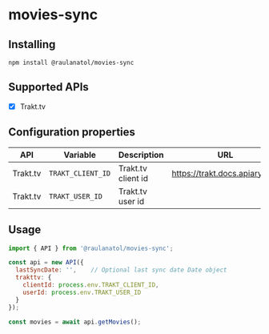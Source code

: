 # movies-sync

## Installing

```shell
npm install @raulanatol/movies-sync
```

## Supported APIs

- [x] Trakt.tv

## Configuration properties

| API      | Variable          | Description        | URL                            |
|----------|-------------------|--------------------|--------------------------------|
| Trakt.tv | `TRAKT_CLIENT_ID` | Trakt.tv client id | https://trakt.docs.apiary.io/# |
| Trakt.tv | `TRAKT_USER_ID`   | Trakt.tv user id   |                                |

## Usage

```js
import { API } from '@raulanatol/movies-sync';

const api = new API({
  lastSyncDate: '',    // Optional last sync date Date object
  trakttv: {
    clientId: process.env.TRAKT_CLIENT_ID,
    userId: process.env.TRAKT_USER_ID
  }
});

const movies = await api.getMovies();
```
